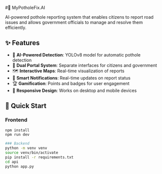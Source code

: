 #🚧 MyPotholeFix.AI

AI-powered pothole reporting system that enables citizens to report road issues and allows government officials to manage and resolve them efficiently.

## ✨ Features

- 🤖 **AI-Powered Detection**: YOLOv8 model for automatic pothole detection
- 👥 **Dual Portal System**: Separate interfaces for citizens and government
- 🗺️ **Interactive Maps**: Real-time visualization of reports
- 🔔 **Smart Notifications**: Real-time updates on report status
- 🏆 **Gamification**: Points and badges for user engagement
- 📱 **Responsive Design**: Works on desktop and mobile devices

## 🚀 Quick Start

### Frontend
```bash
npm install
npm run dev

### Backend
python -m venv venv
source venv/bin/activate
pip install -r requirements.txt
cd api
python app.py
